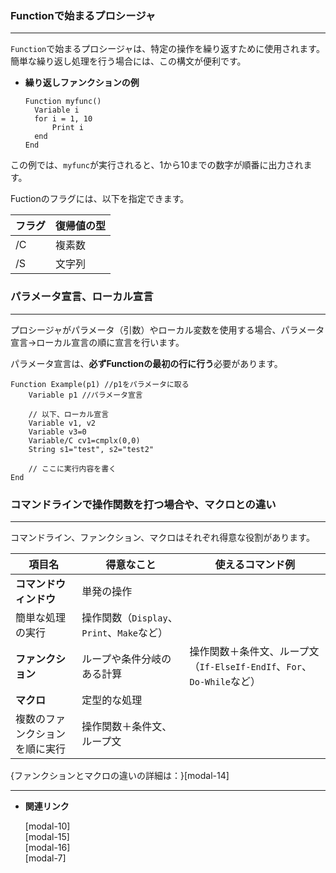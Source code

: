 
### Functionで始まるプロシージャ

---

`Function`で始まるプロシージャは、特定の操作を繰り返すために使用されます。簡単な繰り返し処理を行う場合には、この構文が便利です。

- **繰り返しファンクションの例**

    ```igor
    Function myfunc()
      Variable i
      for i = 1, 10
          Print i
      end
    End
    ```

この例では、`myfunc`が実行されると、1から10までの数字が順番に出力されます。


Fuctionのフラグには、以下を指定できます。

| **フラグ** | **復帰値の型** |
| --- | --- |
| /C | 複素数 |
| /S | 文字列 |

### パラメータ宣言、ローカル宣言

---

プロシージャがパラメータ（引数）やローカル変数を使用する場合、パラメータ宣言→ローカル宣言の順に宣言を行います。

パラメータ宣言は、**必ずFunctionの最初の行に行う**必要があります。

```igor
Function Example(p1) //p1をパラメータに取る
	Variable p1 //パラメータ宣言
	
	// 以下、ローカル宣言
	Variable v1, v2
	Variable v3=0
	Variable/C cv1=cmplx(0,0)
	String s1="test", s2="test2"
	
	// ここに実行内容を書く
End
```


### コマンドラインで操作関数を打つ場合や、マクロとの違い

---

コマンドライン、ファンクション、マクロはそれぞれ得意な役割があります。

| **項目名** | **得意なこと** | **使えるコマンド例** |
| --- | --- | --- |
| **コマンドウィンドウ** | 単発の操作
簡単な処理の実行 | 操作関数（`Display`、`Print`、`Make`など） |
| **ファンクション** | ループや条件分岐のある計算 | 操作関数＋条件文、ループ文（`If-ElseIf-EndIf`、`For`、`Do-While`など） |
| **マクロ** | 定型的な処理
複数のファンクションを順に実行 | 操作関数＋条件文、ループ文 |

{ファンクションとマクロの違いの詳細は：}[modal-14]


---

- **関連リンク**

    <div class="related-link-wrapper">
      [modal-10]<!--return文--><br>
      [modal-15]<!--MacroとFunctionの違い--><br>
      [modal-16]<!--Procedureでの$の使用--><br>
      [modal-7]<!--Macroの構文-->
    </div>
